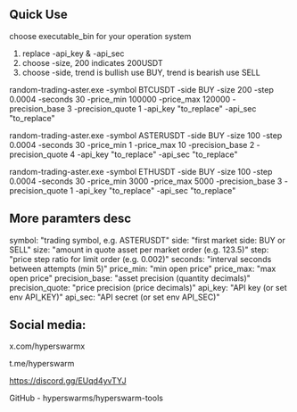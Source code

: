## Quick Use
choose executable_bin for your operation system

1. replace -api_key & -api_sec
2. choose -size, 200 indicates 200USDT
3. choose -side, trend is bullish use BUY, trend is bearish use SELL

random-trading-aster.exe -symbol BTCUSDT -side BUY -size 200 -step 0.0004 -seconds 30 -price_min 100000 -price_max 120000 -precision_base 3 -precision_quote 1 -api_key "to_replace" -api_sec "to_replace"

random-trading-aster.exe -symbol ASTERUSDT -side BUY -size 100 -step 0.0004 -seconds 30 -price_min 1 -price_max 10 -precision_base 2 -precision_quote 4 -api_key "to_replace" -api_sec "to_replace"

random-trading-aster.exe -symbol ETHUSDT -side BUY -size 100 -step 0.0004 -seconds 30 -price_min 3000 -price_max 5000 -precision_base 3 -precision_quote 1 -api_key "to_replace" -api_sec "to_replace"

## More paramters desc
symbol:  "trading symbol, e.g. ASTERUSDT"
side:    "first market side: BUY or SELL"
size:    "amount in quote asset per market order (e.g. 123.5)"
step:    "price step ratio for limit order (e.g. 0.002)"
seconds: "interval seconds between attempts (min 5)"
price_min:  "min open price"
price_max:  "max open price"
precision_base:  "asset precision (quantity decimals)"
precision_quote: "price precision (price decimals)"
api_key: "API key (or set env API_KEY)"
api_sec: "API secret (or set env API_SEC)"

## Social media:   

x.com/hyperswarmx

t.me/hyperswarm

https://discord.gg/EUqd4yvTYJ

GitHub - hyperswarms/hyperswarm-tools
